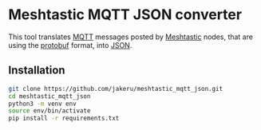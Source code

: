 # Meshtastic MQTT JSON converter

This tool translates [MQTT](https://mqtt.org/) messages posted by
[Meshtastic](https://meshtastic.org/) nodes, that are using the
[protobuf](https://protobuf.dev/) format, into [JSON](https://www.json.org/).

## Installation

``` sh
git clone https://github.com/jakeru/meshtastic_mqtt_json.git
cd meshtastic_mqtt_json
python3 -m venv env
source env/bin/activate
pip install -r requirements.txt
```

